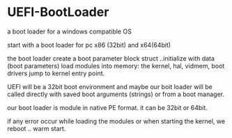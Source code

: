 # UEFI-BootLoader
a boot loader for a windows compatible OS

start with a boot loader for pc x86 (32bit) and x64(64bit)

the boot loader create a boot parameter block struct ..initialize with data (boot parameters)
load modules into memory: the kernel, hal, vidmem, boot drivers
jump to kernel entry point.

UEFI will be a 32bit boot environment and maybe  our boit loader will be called directly with saved boot arguments (strings) or
from a boot manager.

our boot loader is module in native PE format. it can be 32bit or 64bit. 

if any error occur while loading the modules or when starting the kernel, we reboot .. warm start.
